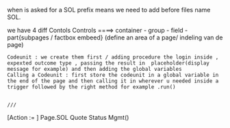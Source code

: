 <!-- code unit = Quote Status Mgmt -->

when is asked for a SOL prefix means we need to add before files name SOL.

we have 4 diff Contols 
    Controls  ====> container - group - field - part{subpages / factbox embeed} (define an area of a page/ indeling van de page)

    Codeunit : we create them first / adding procedure the login inside , expexted outcome type , passing the result in  placeholder(display message for example) and then adding the global variables
    Calling a Codeunit : first store the codeunit in a global variable in the end of the page and then calling it in wherever u needed inside a trigger followed by the right method for example .run()


    ///

    
[Action := ]  Page.SOL Quote Status Mgmt()